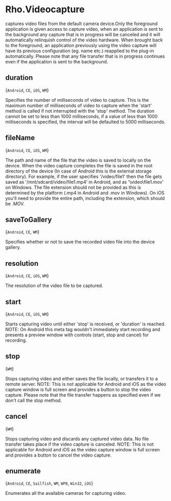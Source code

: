 # Rho.Videocapturecaptures video files from the default camera device.Only the foreground application is given access to capture video, when an application is sent to the background any capture that is in progress will be canceled and it will automatically relinquish control of the video hardware. When brought back to the foreground, an application previously using the video capture will have its previous configuration (eg. name etc.) reapplied to the plug-in automatically. Please note that any file transfer that is in progress continues even if the application is sent to the background.## duration{`Android`, `CE`, `iOS`, `WM`}Specifies the number of milliseconds of video to capture. This is the maximum number of milliseconds of video to capture when the 'start' method is called if not interrupted with the 'stop' method. The duration cannot be set to less than 1000 milliseconds, if a value of less than 1000 milliseconds is specified, the interval will be defaulted to 5000 milliseconds.## fileName{`Android`, `CE`, `iOS`, `WM`}The path and name of the file that the video is saved to locally on the device. When the video capture completes the file is saved in the root directory of the device (In case of Android this is the external storage directory). For example, if the user specifies '/video/file1' then the file gets saved as '/mnt/sdcard/video/file1.mp4' in Android, and as '\video\file1.mov' on Windows. The file extension should not be provided as this is determined by the platform (.mp4 in Android and .mov in Windows). On iOS you'll need to provide the entire path, including the extension, which should be .MOV.## saveToGallery{`Android`, `CE`, `WM`}Specifies whether or not to save the recorded video file into the device gallery.## resolution{`Android`, `CE`, `iOS`, `WM`}The resolution of the video file to be captured.## start{`Android`, `CE`, `iOS`, `WM`}Starts capturing video until either 'stop' is received, or 'duration' is reached. NOTE: On Android this meta tag wouldn't immediately start recording and presents a preview window with controls (start, stop and cancel) for recording.## stop{`WM`}Stops capturing video and either saves the file locally, or transfers it to a remote server. NOTE: This is not applicable for Android and iOS as the video capture window is full screen and provides a button to stop the video capture. Please note that the file transfer happens as specified even if we don't call the stop method.## cancel{`WM`}Stops capturing video and discards any captured video data. No file transfer takes place if the video capture is canceled. NOTE: This is not applicable for Android and iOS as the video capture window is full screen and provides a button to cancel the video capture.## enumerate{`Android`, `CE`, `Sailfish`, `WM`, `WP8`, `Win32`, `iOS`}Enumerates all the available cameras for capturing video.